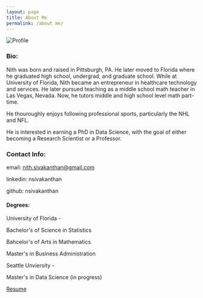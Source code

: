 ```yaml
---
layout: page
title: About Me
permalink: /about me/
---
```


![Profile](https://avatars.githubusercontent.com/u/98194835?s=400&u=9a19f420266d25a7ed03e340cdc75a11b14267c5&v=4 'Profile')

### Bio:

Nith was born and raised in Pittsburgh, PA. He later moved to Florida where he graduated high school, undergrad, and graduate school. While at University of Florida, Nith became an entrepreneur in healthcare technology and services. He later pursued teaching as a middle school math teacher in Las Vegas, Nevada. Now, he tutors middle and high school level math part-time.

He thouroughly enjoys following professional sports, particularly the NHL and NFL. 

He is interested in earning a PhD in Data Science, with the goal of either becoming a Research Scientist or a Professor.

### Contact Info:
email: nith.sivakanthan@gmail.com

linkedin: nsivakanthan

github: nsivakanthan

#### Degrees:

University of Florida -

Bachelor's of Science in Statistics

Bahcelor's of Arts in Mathematics

Master's in Business Administration

Seattle Unviersity -

Master's in Data Science (in progress)

[Resume](https://nsivakanthan.github.io/Resume.html)

